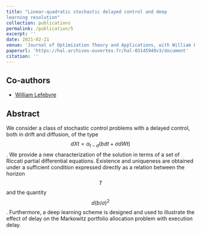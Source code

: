 ```yaml
---
title: "Linear-quadratic stochastic delayed control and deep
learning resolution"
collection: publications
permalink: /publication/5
excerpt: ''
date: 2021-02-21
venue: 'Journal of Optimization Theory and Applications, with William Lefebvre'
paperurl: 'https://hal.archives-ouvertes.fr/hal-03145949v3/document'
citation: ''
---
```

## Co-authors
- [William Lefebvre](https://fr.linkedin.com/in/william-lefebvre-68048210b) 

## Abstract

We consider a class of stochastic control problems with a delayed control, both in
drift and diffusion, of the type $$dXt = α_{t−d}(bdt + σdWt)$$. We provide a new characterization of the solution in terms of a set of Riccati partial differential equations.
Existence and uniqueness are obtained under a sufficient condition expressed directly
as a relation between the horizon $$T$$ and the quantity $$d(b/σ)^2$$. Furthermore, a deep learning scheme is designed and used to illustrate the effect of delay on the Markowitz portfolio allocation problem with execution delay.
